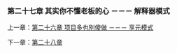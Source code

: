 ### 第二十七章 其实你不懂老板的心 －－－ 解释器模式

上一章：[第二十六章 项目多也别傻做 －－－ 享元模式](https://github.com/flyingalex/design-patterns-by-php/blob/master/chapter26.md)

下一章：[第二十八章](https://github.com/flyingalex/design-patterns-by-php/blob/master/chapter28.md)